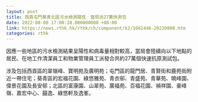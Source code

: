 ```yaml
---
layout: post
title: 西貢屯門葵青北區污水檢測陽性　當局派27萬快測包
date: 2022-08-08 17:00:28.000000000 +08:00
link: https://news.rthk.hk/rthk/ch/component/k2/1661446-20220808.htm
categories: rthk
---
```


因應一些地區的污水檢測結果呈陽性和病毒量相對較高，當局會陸續向以下地點的居民、在地工作清潔員工和物業管理員工派發合共約27萬個快速抗原測試包。

涉及包括西貢區的翠嶺峰、寶明苑及廣明苑；屯門區的龍門居、青賢街和鹿苑街附近一帶住宅；葵青區的宏福花園、綠悠雅苑、青衣邨、青盛苑、青華苑、曉峰園、偉景花園及長安邨；北區的富康園、山翠苑、廣福苑、百福花園、禎祥園、豪峰嶺、嘉宏中心、囍逸、綠悠軒及逸峯。
